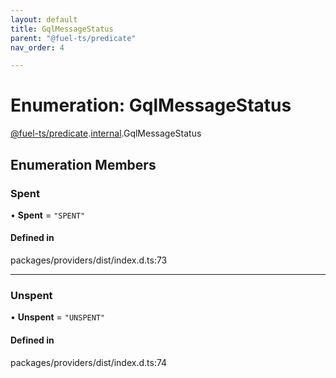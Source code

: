 ```yaml
---
layout: default
title: GqlMessageStatus
parent: "@fuel-ts/predicate"
nav_order: 4

---
```


# Enumeration: GqlMessageStatus

[@fuel-ts/predicate](../index.md).[internal](../namespaces/internal.md).GqlMessageStatus

## Enumeration Members

### Spent

• **Spent** = ``"SPENT"``

#### Defined in

packages/providers/dist/index.d.ts:73

___

### Unspent

• **Unspent** = ``"UNSPENT"``

#### Defined in

packages/providers/dist/index.d.ts:74

